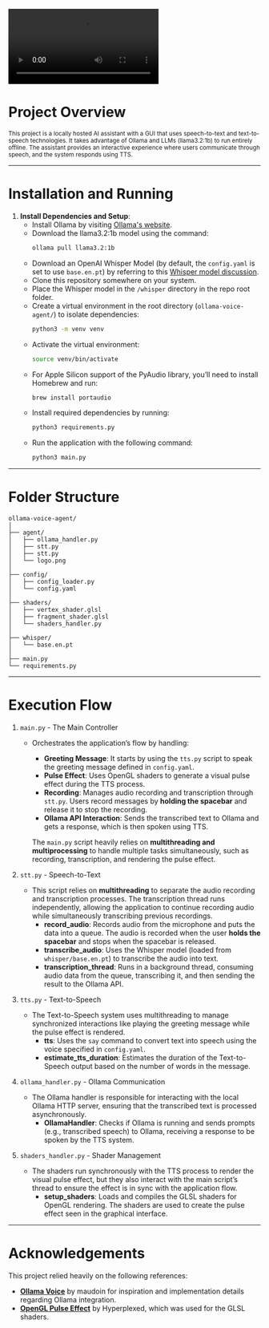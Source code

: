 <video src="https://github.com/user-attachments/assets/0c309a5b-139c-4a28-82b8-7cdc1dfd3101" controls></video>
# Project Overview
<small>
This project is a locally hosted AI assistant with a GUI that uses speech-to-text and text-to-speech technologies. It takes advantage of Ollama and LLMs (llama3.2:1b) to run entirely offline. The assistant provides an interactive experience where users communicate through speech, and the system responds using TTS.
</small>


---
# Installation and Running

1. **Install Dependencies and Setup**:
   - Install Ollama by visiting [Ollama's website](https://ollama.com).
   - Download the llama3.2:1b model using the command:
       ```bash
       ollama pull llama3.2:1b
       ```
   - Download an OpenAI Whisper Model (by default, the `config.yaml` is set to use `base.en.pt`) by referring to this [Whisper model discussion](https://github.com/openai/whisper/discussions/63#discussioncomment-3798552).
   - Clone this repository somewhere on your system.
   - Place the Whisper model in the `/whisper` directory in the repo root folder.
   - Create a virtual environment in the root directory (`ollama-voice-agent/`) to isolate dependencies:
     ```bash
     python3 -m venv venv
     ```
   - Activate the virtual environment:
       ```bash
       source venv/bin/activate
       ```
   - For Apple Silicon support of the PyAudio library, you’ll need to install Homebrew and run:
     ```bash
     brew install portaudio
     ```
   - Install required dependencies by running:
     ```bash
     python3 requirements.py
     ```
   - Run the application with the following command:
     ```bash
     python3 main.py
     ```
---
# Folder Structure
```
ollama-voice-agent/
│
├── agent/
│   ├── ollama_handler.py
│   ├── stt.py
│   ├── stt.py
│   └── logo.png
│
├── config/
│   ├── config_loader.py
│   └── config.yaml
│
├── shaders/
│   ├── vertex_shader.glsl
│   ├── fragment_shader.glsl
│   └── shaders_handler.py
│
├── whisper/
│   └── base.en.pt
│
├── main.py
└── requirements.py
```
---
# Execution Flow

1. `main.py` - The Main Controller
   - Orchestrates the application’s flow by handling:
     - **Greeting Message**: It starts by using the `tts.py` script to speak the greeting message defined in `config.yaml`.
     - **Pulse Effect**: Uses OpenGL shaders to generate a visual pulse effect during the TTS process.
     - **Recording**: Manages audio recording and transcription through `stt.py`. Users record messages by **holding the spacebar** and release it to stop the recording.
     - **Ollama API Interaction**: Sends the transcribed text to Ollama and gets a response, which is then spoken using TTS.

      The `main.py` script heavily relies on **multithreading and multiprocessing** to handle multiple tasks simultaneously, such as recording, transcription, and rendering the pulse effect.

2. `stt.py` - Speech-to-Text
   -  This script relies on **multithreading** to separate the audio recording and transcription processes. The transcription thread runs independently, allowing the application to continue recording audio while simultaneously transcribing previous recordings.
      - **record_audio**: Records audio from the microphone and puts the data into a queue. The audio is recorded when the user **holds the spacebar** and stops when the spacebar is released.
      - **transcribe_audio**: Uses the Whisper model (loaded from `whisper/base.en.pt`) to transcribe the audio into text.
      - **transcription_thread**: Runs in a background thread, consuming audio data from the queue, transcribing it, and then sending the result to the Ollama API.

3. `tts.py` - Text-to-Speech
   - The Text-to-Speech system uses multithreading to manage synchronized interactions like playing the greeting message while the pulse effect is rendered.
      - **tts**: Uses the `say` command to convert text into speech using the voice specified in `config.yaml`.
      - **estimate_tts_duration**: Estimates the duration of the Text-to-Speech output based on the number of words in the message.

4. `ollama_handler.py` - Ollama Communication
   - The Ollama handler is responsible for interacting with the local Ollama HTTP server, ensuring that the transcribed text is processed asynchronously.
      - **OllamaHandler**: Checks if Ollama is running and sends prompts (e.g., transcribed speech) to Ollama, receiving a response to be spoken by the TTS system.

5. `shaders_handler.py` - Shader Management
   - The shaders run synchronously with the TTS process to render the visual pulse effect, but they also interact with the main script’s thread to ensure the effect is in sync with the application flow.
      - **setup_shaders**: Loads and compiles the GLSL shaders for OpenGL rendering. The shaders are used to create the pulse effect seen in the graphical interface.
---
# Acknowledgements

This project relied heavily on the following references:

- **[Ollama Voice](https://github.com/maudoin/ollama-voice)** by maudoin for inspiration and implementation details regarding Ollama integration.
- **[OpenGL Pulse Effect](https://codepen.io/Hyperplexed/full/wvbyoLJ)** by Hyperplexed, which was used for the GLSL shaders.
